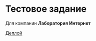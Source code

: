 # Тестовое задание

Для компании **Лаборатория Интернет**

[Деплой](https://www.quaqqva.github.io/test-task-1)
